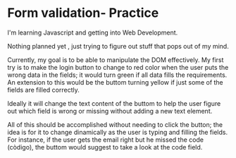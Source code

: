 # Form validation- Practice

I'm  learning Javascript and getting into Web Development.

Nothing planned yet , just trying to figure out stuff that pops out of my mind.

Currently, my goal is to be able to manipulate the DOM effectively.
My first try is to make the login button to change to red color when
the user puts the wrong data in the fields; it would turn green if all data
fills the requirements. An extension to this would be the buttom turning yellow if just
some of the fields are filled correctly.

Ideally it will change the text content of the buttom to help the user
figure out which field is wrong or missing without adding a new text element.

All of this should be accomplished without needing to click the button; 
the idea is for it to change dinamically  as the user is typing and filling the fields.
For instance, if the user gets the email right but he missed the code (còdigo), the
buttom would suggest to take a look at the code field.
